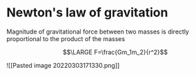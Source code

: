 # Newton's law of gravitation

Magnitude of gravitational force between two masses is directly proportional to the product of the masses

$$\LARGE F=\frac{Gm_1m_2}{r^2}$$

![[Pasted image 20220303171330.png]]